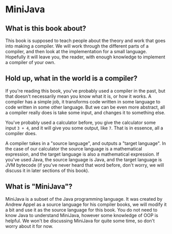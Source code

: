 # MiniJava

## What is this book about?
This book is supposed to teach people about the theory and work that goes into making a compiler. We will work through the different parts of a compiler, and then look at the implementation for a small language. Hopefully it will leave you, the reader, with enough knowledge to implement a compiler of your own. 

## Hold up, what in the world is a compiler?
If you're reading this book, you've probably used a compiler in the past, but that doesn't necessarily mean you know what it is, or how it works. A compiler has a simple job, it transforms code written in some language to code written in some other language. But we can be even more abstract, all a compiler really does is take some input, and changes it to something else. 

You've probably used a calculator before, you give the calculator some input `3 + 4`, and it will give you some output, like `7`. That is in essence, all a compiler does. 

A compiler takes in a "source language", and outputs a "target language". In the case of our calculator the source language is a mathematical expression, and the target language is also a mathematical expression. If you've used Java, the source language is Java, and the target language is JVM bytecode (if you've never heard that word before, don't worry, we will discuss it in later sections of this book). 

## What is "MiniJava"?
MiniJava is a subset of the Java programming language. It was created by Andrew Appel as a source language for his compiler books, we will modify it a bit and use it as the source language for this book. You do not need to know Java to understand MiniJava, however some knowledge of OOP is helpful. We won't be discussing MiniJava for quite some time, so don't worry about it for now. 
